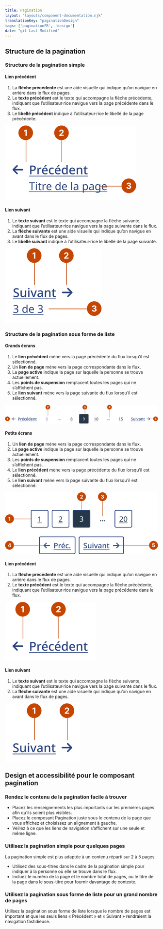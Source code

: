 ```yaml
---
title: Pagination
layout: "layouts/component-documentation.njk"
translationKey: "paginationDesign"
tags: ['paginationFR', 'design']
date: "git Last Modified"
---
```


## Structure de la pagination

### Structure de la pagination simple

#### Lien précédent

<ol class="anatomy-list">
  <li>La <strong>flèche précédente</strong> est une aide visuelle qui indique qu’on navigue en arrière dans le flux de pages.</li>
  <li>Le <strong>texte précédent</strong> est le texte qui accompagne la flèche précédente, indiquant que l’utilisateur·rice navigue vers la page précédente dans le flux.</li>
  <li>Le <strong>libellé précédent</strong> indique à l’utilisateur·rice le libellé de la page précédente.</li>
</ol>

<img class="b-sm b-default p-400" src="/images/fr/components/anatomy/gcds-pagination-simple-previous-anatomy.svg" alt="Le composant de pagination avec des nombres pointant vers des parties individuelles de l’anatomie du lien précédent de la pagination simple." />

#### Lien suivant

<ol class="anatomy-list" style="--start-value: 4">
  <li>Le <strong>texte suivant</strong> est le texte qui accompagne la flèche suivante, indiquant que l’utilisateur·rice navigue vers la page suivante dans le flux.</li>
  <li>La <strong>flèche suivante</strong> est une aide visuelle qui indique qu’on navigue en avant dans le flux de pages.</li>
  <li>Le <strong>libellé suivant</strong> indique à l’utilisateur·rice le libellé de la page suivante.</li>
</ol>

<img class="b-sm b-default p-400" src="/images/fr/components/anatomy/gcds-pagination-simple-next-anatomy.svg" alt="Le composant de pagination avec des nombres pointant vers des parties individuelles de l’anatomie du lien suivant de la pagination simple." />

### Structure de la pagination sous forme de liste

#### Grands écrans

<ol class="anatomy-list">
  <li>Le <strong>lien précédent</strong> mène vers la page précédente du flux lorsqu’il est sélectionné.</li>
  <li>Un <strong>lien de page</strong> mène vers la page correspondante dans le flux.</li>
  <li>La <strong>page active</strong> indique la page sur laquelle la personne se trouve actuellement.</li>
  <li>Les <strong>points de suspension</strong> remplacent toutes les pages qui ne s’affichent pas.</li>
  <li>Le <strong>lien suivant</strong> mène vers la page suivante du flux lorsqu’il est sélectionné.</li>
</ol>

<img class="b-sm b-default p-400" src="/images/fr/components/anatomy/gcds-pagination-list-large-anatomy.svg" alt="Le composant de pagination avec des nombres pointant vers des parties individuelles de l’anatomie de la pagination sous forme de liste sur grand écran." />

#### Petits écrans

<ol class="anatomy-list">
  <li>Un <strong>lien de page</strong> mène vers la page correspondante dans le flux.</li>
  <li>La <strong>page active</strong> indique la page sur laquelle la personne se trouve actuellement.</li>
  <li>Les <strong>points de suspension</strong> remplacent toutes les pages qui ne s’affichent pas.</li>
  <li>Le <strong>lien précédent</strong> mène vers la page précédente du flux lorsqu’il est sélectionné.</li>
  <li>Le <strong>lien suivant</strong> mène vers la page suivante du flux lorsqu’il est sélectionné.</li>
</ol>

<img class="b-sm b-default p-400" src="/images/fr/components/anatomy/gcds-pagination-list-small-anatomy.svg" alt="Le composant de pagination avec des nombres pointant vers des parties individuelles de l’anatomie de la pagination sous forme de liste sur petits écran." />

#### Lien précédent

<ol class="anatomy-list">
  <li>La <strong>flèche précédente</strong> est une aide visuelle qui indique qu’on navigue en arrière dans le flux de pages.</li>
  <li>Le <strong>texte précédent</strong> est le texte qui accompagne la flèche précédente, indiquant que l’utilisateur·rice navigue vers la page précédente dans le flux.</li>
</ol>

<img class="b-sm b-default p-400" src="/images/fr/components/anatomy/gcds-pagination-list-previous-anatomy.svg" alt="Le composant de pagination avec des nombres pointant vers des parties individuelles de l'anatomie du lien précédent de la pagination sous forme de liste." />

#### Lien suivant

<ol class="anatomy-list" style="--start-value: 3">
  <li>Le <strong>texte suivant</strong> est le texte qui accompagne la flèche suivante, indiquant que l’utilisateur·rice navigue vers la page suivante dans le flux.</li>
  <li>La <strong>flèche suivante</strong> est une aide visuelle qui indique qu’on navigue en avant dans le flux de pages.</li>
</ol>

<img class="b-sm b-default p-400" src="/images/fr/components/anatomy/gcds-pagination-list-next-anatomy.svg" alt="Le composant de pagination avec des nombres pointant vers des parties individuelles de l'anatomie du lien suivant de la pagination sous forme de liste." />

## Design et accessibilité pour le composant pagination

### Rendez le contenu de la pagination facile à trouver

- Placez les renseignements les plus importants sur les premières pages afin qu’ils soient plus visibles.
- Placez le composant Pagination juste sous le contenu de la page que vous affichez et choisissez un alignement à gauche.
- Veillez à ce que les liens de navigation s’affichent sur une seule et même ligne.

### Utilisez la pagination simple pour quelques pages

La pagination simple est plus adaptée à un contenu réparti sur 2 à 5 pages.

- Utilisez des sous-titres dans le cadre de la pagination simple pour indiquer à la personne où elle se trouve dans le flux.
- Incluez le numéro de la page et le nombre total de pages, ou le titre de la page dans le sous-titre pour fournir davantage de contexte.

### Utilisez la pagination sous forme de liste pour un grand nombre de pages

Utilisez la pagination sous forme de liste lorsque le nombre de pages est important et que les seuls liens « Précédent » et « Suivant » rendraient la navigation fastidieuse.
